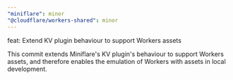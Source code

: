 ```yaml
---
"miniflare": minor
"@cloudflare/workers-shared": minor
---
```


feat: Extend KV plugin behaviour to support Workers assets

This commit extends Miniflare's KV plugin's behaviour to support Workers assets, and therefore enables the emulation of Workers with assets in local development.
